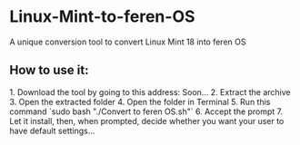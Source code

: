 # Linux-Mint-to-feren-OS
A unique conversion tool to convert Linux Mint 18 into feren OS

<h2>How to use it:</h2>
1. Download the tool by going to this address: Soon...
2. Extract the archive
3. Open the extracted folder
4. Open the folder in Terminal
5. Run this command `sudo bash "./Convert to feren OS.sh"`
6. Accept the prompt
7. Let it install, then, when prompted, decide whether you want your user to have default settings...

